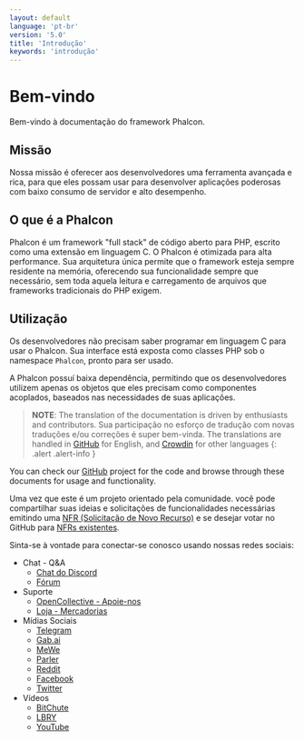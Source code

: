 ```yaml
---
layout: default
language: 'pt-br'
version: '5.0'
title: 'Introdução'
keywords: 'introdução'
---
```


# Bem-vindo
Bem-vindo à documentação do framework Phalcon.

## Missão
Nossa missão é oferecer aos desenvolvedores uma ferramenta avançada e rica, para que eles possam usar para desenvolver aplicações poderosas com baixo consumo de servidor e alto desempenho.

## O que é a Phalcon
Phalcon é um framework "full stack" de código aberto para PHP, escrito como uma extensão em linguagem C. O Phalcon é otimizada para alta performance. Sua arquitetura única permite que o framework esteja sempre residente na memória, oferecendo sua funcionalidade sempre que necessário, sem toda aquela leitura e carregamento de arquivos que frameworks tradicionais do PHP exigem.

## Utilização
Os desenvolvedores não precisam saber programar em linguagem C para usar o Phalcon. Sua interface está exposta como classes PHP sob o namespace `Phalcon`, pronto para ser usado.

A Phalcon possuí baixa dependência, permitindo que os desenvolvedores utilizem apenas os objetos que eles precisam como componentes acoplados, baseados nas necessidades de suas aplicações.

> **NOTE**: The translation of the documentation is driven by enthusiasts and contributors. Sua participação no esforço de tradução com novas traduções e/ou correções é super bem-vinda. The translations are handled in <a href="https://github.com/phalcon/docs">GitHub</a> for English, and <a href="https://crowdin.com/project/phalcon-documentation">Crowdin</a> for other languages
  {: .alert .alert-info }

You can check our [GitHub][github] project for the code and browse through these documents for usage and functionality.

Uma vez que este é um projeto orientado pela comunidade. você pode compartilhar suas ideias e solicitações de funcionalidades necessárias emitindo uma [NFR (Solicitação de Novo Recurso)](new-feature-request) e se desejar votar no GitHub para [NFRs existentes](new-feature-request-list).

Sinta-se à vontade para conectar-se conosco usando nossas redes sociais:

- Chat - Q&A
  - [Chat do Discord](https://phalcon.io/discord)
  - [Fórum](https://phalcon.io/forum)
- Suporte
  - [OpenCollective - Apoie-nos](https://phalcon.io/fund)
  - [Loja - Mercadorias](https://phalcon.io/store)
- Mídias Sociais
  - [Telegram](https://phalcon.io/telegram)
  - [Gab.ai](https://phalcon.io/gab)
  - [MeWe](https://phalcon.io/mewe)
  - [Parler](https://phalcon.io/parler)
  - [Reddit](https://phalcon.io/reddit)
  - [Facebook](https://phalcon.io/fb)
  - [Twitter](https://phalcon.io/t)
- Vídeos
  - [BitChute](https://phalcon.io/bitchute)
  - [LBRY](https://phalcon.io/lbry)
  - [YouTube](https://phalcon.io/youtube)

[github]: https://github.com/phalcon/cphalcon 
